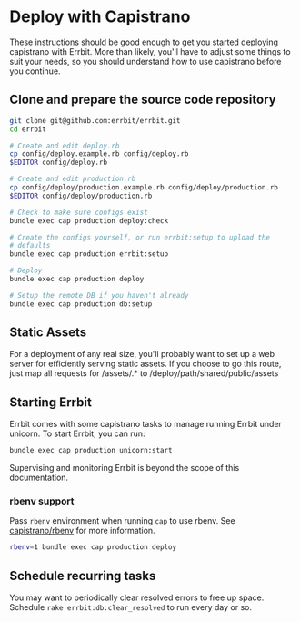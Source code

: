 # Deploy with Capistrano
These instructions should be good enough to get you started deploying
capistrano with Errbit. More than likely, you'll have to adjust some
things to suit your needs, so you should understand how to use
capistrano before you continue.

## Clone and prepare the source code repository

```bash
git clone git@github.com:errbit/errbit.git
cd errbit

# Create and edit deploy.rb
cp config/deploy.example.rb config/deploy.rb
$EDITOR config/deploy.rb

# Create and edit production.rb
cp config/deploy/production.example.rb config/deploy/production.rb
$EDITOR config/deploy/production.rb

# Check to make sure configs exist
bundle exec cap production deploy:check

# Create the configs yourself, or run errbit:setup to upload the
# defaults
bundle exec cap production errbit:setup

# Deploy
bundle exec cap production deploy

# Setup the remote DB if you haven't already
bundle exec cap production db:setup
```

## Static Assets
For a deployment of any real size, you'll probably want to set up a web
server for efficiently serving static assets. If you choose to go this
route, just map all requests for /assets/.\* to
/deploy/path/shared/public/assets

## Starting Errbit
Errbit comes with some capistrano tasks to manage running Errbit under
unicorn.
To start Errbit, you can run:
```bash
bundle exec cap production unicorn:start
```

Supervising and monitoring Errbit is beyond the scope of this
documentation.


### rbenv support

Pass `rbenv` environment when running `cap` to use rbenv. See
[capistrano/rbenv](https://github.com/capistrano/rbenv) for more
information.

```bash
rbenv=1 bundle exec cap production deploy
```

## Schedule recurring tasks
You may want to periodically clear resolved errors to free up space.
Schedule ```rake errbit:db:clear_resolved``` to run every day or so.
